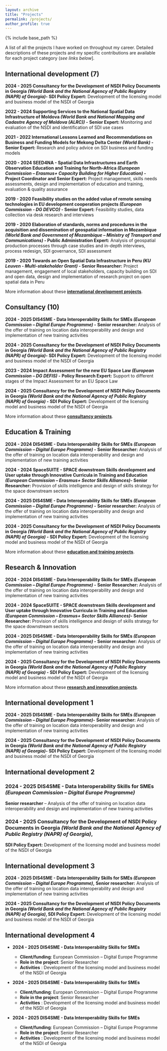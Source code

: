 ```yaml
---
layout: archive
title: "Projects"
permalink: /projects/
author_profile: true
---
```


{% include base_path %}

A list of all the projects I have worked on throughout my career. Detailed descriptions of these projects and my specific contributions are available for each project category (_see links below_].

## International development (7) 
**2024 - 2025 Consultancy for the Development of NSDI Policy Documents in Georgia _(World Bank and the National Agency of Public Registry (NAPR) of Georgia)_-
SDI Policy Expert:**   Development of the licensing model and business model of the NSDI of Georgia

**2022 - 2024 Supporting Services to the National Spatial Data Infrastructure of Moldova _(World Bank and National Mapping and Cadastre Agency of Moldova (ALRC))_ -**
**Senior Expert:** Monitoring and evaluation of the NSDI and identification of SDI use cases

**2021 - 2022 International Lessons Learned and Recommendations on Business and Funding Models for Mekong Delta Center _(World Bank)_ -
Senior Expert:**   Research and policy advice on SDI business and funding models

**2020 - 2024 SEED4NA - Spatial Data Infrastructures and Earth Observation Education and Training for North-Africa _(European Commission – Erasmus+ Capacity Building for Higher Education)_ -
Project Coordinator and Senior Expert:**   Project management, skills needs assessments, design and implementation of education and training, evaluation & quality assurance

**2019 - 2020 Feasibility studies on the added value of remote sensing technologies in EU development cooperation projects _(European Commission - DG DEVCO)_ -
Senior Expert:**   Feasibility studies, data collection via desk research and interviews

**2019 - 2020 Elaboration of standards, norms and procedures in the acquisition and dissemination of geospatial information in Mozambique _(World Bank and Government of Mozambique –  Ministry of Transport and Communications)_ -
Public Administration Expert:**   Analysis of geospatial production processes through case studies and in-depth interviews, process redesign, SDI governance, SDI assessment

**2019 - 2020 Towards an Open Spatial Data Infrastructure in Peru _(KU Leuven - Multi-stakeholder Grant)_ -
Senior Researcher:**   Project management, engagement of local stakeholders, capacity building on SDI and open data, design and implementation of research project on open spatial data in Peru

More information about these [**international development projects**](https://gvancauwenberghe.github.io/projects).
## Consultancy (10)
**2024 - 2025 DIS4SME -  Data Interoperability Skills for SMEs _(European Commission –   Digital Europe Programme)_ -**
**Senior researcher:** Analysis of the offer of training on location data interoperability and design and implementation of new training activities

**2024 - 2025 Consultancy for the Development of NSDI Policy Documents in Georgia _(World Bank and the National Agency of Public Registry (NAPR) of Georgia)_-
SDI Policy Expert:**   Development of the licensing model and business model of the NSDI of Georgia

**2023 - 2024 Impact Assessment for the new EU Space Law _(European Commission –   DG DEFIS)_ -**
**Policy Research Expert:** Support to different stages of the Impact Assessment for an EU Space Law

**2024 - 2025 Consultancy for the Development of NSDI Policy Documents in Georgia _(World Bank and the National Agency of Public Registry (NAPR) of Georgia)_ -
SDI Policy Expert:**   Development of the licensing model and business model of the NSDI of Georgia

More information about these [**consultancy projects**](https://gvancauwenberghe.github.io/projects).

## Education & Training
**2024 - 2024 DIS4SME -  Data Interoperability Skills for SMEs _(European Commission –   Digital Europe Programme)_ -**
**Senior Researcher:** Analysis of the offer of training on location data interoperability and design and implementation of new training activities

**2024 - 2024  SpaceSUITE -  SPACE downstream Skills development and User uptake through Innovative Curricula in Training and Education _(European Commission –  Erasmus+ Sector Skills Alliances)_-
Senior Researcher:**   Provision of skills intelligence and design of skills strategy for the space downstream sectors

**2024 - 2025 DIS4SME -  Data Interoperability Skills for SMEs _(European Commission –   Digital Europe Programme)_ -**
**Senior researcher:** Analysis of the offer of training on location data interoperability and design and implementation of new training activities

**2024 - 2025 Consultancy for the Development of NSDI Policy Documents in Georgia _(World Bank and the National Agency of Public Registry (NAPR) of Georgia)_ -
SDI Policy Expert:**   Development of the licensing model and business model of the NSDI of Georgia

More information about these [**education and training projects**](https://gvancauwenberghe.github.io/projects).

## Research & Innovation
**2024 - 2024 DIS4SME -  Data Interoperability Skills for SMEs _(European Commission –   Digital Europe Programme)_ -**
**Senior Researcher:** Analysis of the offer of training on location data interoperability and design and implementation of new training activities

**2024 - 2024  SpaceSUITE -  SPACE downstream Skills development and User uptake through Innovative Curricula in Training and Education _(European Commission –  Erasmus+ Sector Skills Alliances)_-
Senior Researcher:**   Provision of skills intelligence and design of skills strategy for the space downstream sectors

**2024 - 2025 DIS4SME -  Data Interoperability Skills for SMEs _(European Commission –   Digital Europe Programme)_ -**
**Senior researcher:** Analysis of the offer of training on location data interoperability and design and implementation of new training activities

**2024 - 2025 Consultancy for the Development of NSDI Policy Documents in Georgia _(World Bank and the National Agency of Public Registry (NAPR) of Georgia)_ -
SDI Policy Expert:**   Development of the licensing model and business model of the NSDI of Georgia

More information about these [**research and innovation projects**](https://gvancauwenberghe.github.io/projects).

























## International development 1

**2024 - 2025 DIS4SME -  Data Interoperability Skills for SMEs _(European Commission –   Digital Europe Programme)_-**
**Senior researcher:** Analysis of the offer of training on location data interoperability and design and implementation of new training activities

**2024 - 2025 Consultancy for the Development of NSDI Policy Documents in Georgia _(World Bank and the National Agency of Public Registry (NAPR) of Georgia)_-
SDI Policy Expert:**   Development of the licensing model and business model of the NSDI of Georgia



## International development 2
### 2024 - 2025 DIS4SME -  Data Interoperability Skills for SMEs _(European Commission –   Digital Europe Programme)_
**Senior researcher** –   Analysis of the offer of training on location data interoperability and design and implementation of new training activities

### 2024 - 2025 Consultancy for the Development of NSDI Policy Documents in Georgia _(World Bank and the National Agency of Public Registry (NAPR) of Georgia)_,
**SDI Policy Expert:**   Development of the licensing model and business model of the NSDI of Georgia

## International development 3

**2024 - 2025 DIS4SME -  Data Interoperability Skills for SMEs _(European Commission –   Digital Europe Programme)_,** 
**Senior researcher:** Analysis of the offer of training on location data interoperability and design and implementation of new training activities

**2024 - 2025 Consultancy for the Development of NSDI Policy Documents in Georgia _(World Bank and the National Agency of Public Registry (NAPR) of Georgia)_,
SDI Policy Expert:**   Development of the licensing model and business model of the NSDI of Georgia

## International development 4

  * **2024 - 2025 DIS4SME -  Data Interoperability Skills for SMEs**
      * **Client/funding**: European Commission – Digital Europe Programme
      * **Role in the project**: Senior Researcher
      * **Activities** : Development of the licensing model and business model of the NSDI of Georgia
        
 * **2024 - 2025 DIS4SME -  Data Interoperability Skills for SMEs**
      * **Client/funding**: European Commission – Digital Europe Programme
      * **Role in the project**: Senior Researcher
      * **Activities** : Development of the licensing model and business model of the NSDI of Georgia
        
 * **2024 - 2025 DIS4SME -  Data Interoperability Skills for SMEs**
      * **Client/funding**: European Commission – Digital Europe Programme
      * **Role in the project**: Senior Researcher
      * **Activities** : Development of the licensing model and business model of the NSDI of Georgia

